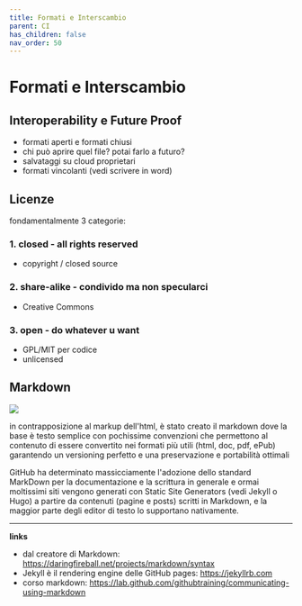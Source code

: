 ```yaml
---
title: Formati e Interscambio
parent: CI
has_children: false
nav_order: 50
---
```


# Formati e Interscambio

## Interoperability e Future Proof
- formati aperti e formati chiusi
- chi può aprire quel file? potai farlo a futuro?
- salvataggi su cloud proprietari
- formati vincolanti (vedi scrivere in word)

## Licenze
fondamentalmente 3 categorie:

### 1. closed - all rights reserved
- copyright / closed source

### 2. share-alike - condivido ma non specularci
- Creative Commons 

### 3. open - do whatever u want
- GPL/MIT per codice
- unlicensed

## Markdown

![](img/markdown_logo.jpg)

in contrapposizione al markup dell'html, è stato creato il markdown dove la base è testo semplice con pochissime convenzioni che permettono al contenuto di essere convertito nei formati più utili (html, doc, pdf, ePub) garantendo un versioning perfetto e una preservazione e portabilità ottimali

GitHub ha determinato massicciamente l'adozione dello standard MarkDown per la documentazione e la scrittura in generale e ormai moltissimi siti vengono generati con Static Site Generators (vedi Jekyll o Hugo) a partire da contenuti (pagine e posts) scritti in Markdown, e la maggior parte degli editor di testo lo supportano nativamente.

---

**links**  
- dal creatore di Markdown: https://daringfireball.net/projects/markdown/syntax
- Jekyll è il rendering engine delle GitHub pages: https://jekyllrb.com
- corso markdown: https://lab.github.com/githubtraining/communicating-using-markdown

